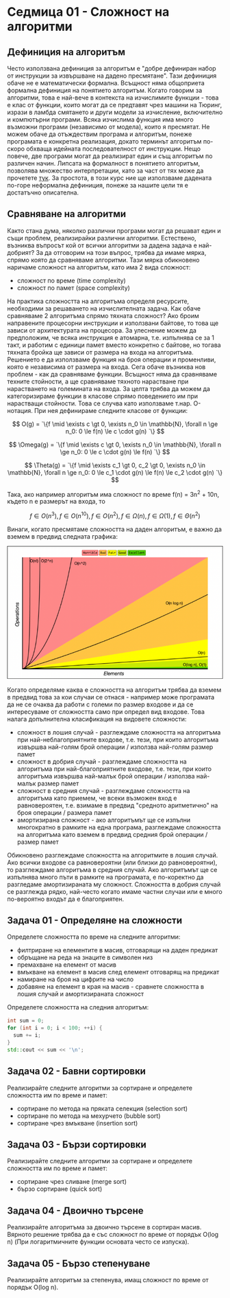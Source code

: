 # Седмица 01 - Сложност на алгоритми

## Дефиниция на алгоритъм
Често използвана дефиниция за алгоритъм е "добре дефиниран набор от инструкции за извършване на дадено пресмятане". Тази дефиниция обаче не е математически формална. Всъщност няма общоприета формална дефиниция на понятието алгоритъм. Когато говорим за алгоритми, това е най-вече в контекста на изчислимите функции - това е клас от функции, които могат да се предтавят чрез машини на Тюринг, изрази в ламбда смятането и други модели за изчисление, включително и компютърни програми. Всяка изчислима функция има много възможни програми (независимо от модела), които я пресмятат. Не можем обаче да отъждествим програма и алгоритъм, понеже програмата е конкретна реализация, докато терминът алгоритъм по-скоро обхваща идейната последователност от инструкции. Нещо повече, две програми могат да реализират един и същ алгоритъм по различен начин. Липсата на формалност в понятието алгоритъм, позволява множество интерпретации, като за част от тях може да прочетете [тук](https://en.wikipedia.org/wiki/Algorithm_characterizations). За простота, в този курс ние ще използваме дадената по-горе неформална дефиниция, понеже за нашите цели тя е достатъчно описателна.

## Сравняване на алгоритми
Както стана дума, няколко различни програми могат да решават един и същи проблем, реализирайки различни алгоритми. Естествено, възниква въпросът кой от всички алгоритми за дадена задача е най-добрият? За да отговорим на този въпрос, трябва да имаме мярка, спрямо която да сравняваме алгоритми. Тази мярка обикновено наричаме сложност на алгоритъм, като има 2 вида сложност:
- сложност по време (time complexity)
- сложност по памет (space complexity)

На практика сложността на алгоритъма определя ресурсите, необходими за решаването на изчислителната задача. Как обаче сравняваме 2 алгоритъма спрямо тяхната сложност? Ако броим направените процесорни инструкции и използвани байтове, то това ще зависи от архитектурата на процесора. За улеснение можем да предположим, че всяка инструкция е атомарна, т.е. изпълнява се за 1 такт, и работим с единици памет вместо конкретно с байтове, но тогава тяхната бройка ще зависи от размера на входа на алгоритъма. Решението е да използваме функция на броя операции и променливи, която е независима от размера на входа. Сега обаче възниква нов проблем - как да сравняваме функции. Всъщност няма да сравняваме техните стойности, а ще сравняваме тяхното нарастване при нарастването на големината на входа. За целта трябва да можем да категоризираме функции в класове спрямо поведението им при нарастващи стойности. Това се случва като използваме т.нар. О-нотация. При нея дефинираме следните класове от функции:

$$ O(g) = `\{f \mid \exists c \gt 0, \exists n_0 \in \mathbb{N}, \forall n \ge n_0: 0 \le f(n) \le c \cdot g(n) `\} $$

$$ \Omega(g) = `\{f \mid \exists c \gt 0, \exists n_0 \in \mathbb{N}, \forall n \ge n_0: 0 \le c \cdot g(n) \le f(n) `\} $$

$$ \Theta(g) = `\{f \mid \exists c_1 \gt 0, c_2 \gt 0, \exists n_0 \in \mathbb{N}, \forall n \ge n_0: 0 \le c_1 \cdot g(n) \le f(n) \le c_2 \cdot g(n) `\} $$

Така, ако например алгоритъм има сложност по време f(n) = 3n<sup>2</sup> + 10n, където n е размерът на входа, то

$$ f \in O(n^3), f \in O(n^{10}), f \in O(n^2), f \in \Omega(n), f \in \Omega(1), f \in \Theta(n^2) $$

Винаги, когато пресмятаме сложността на даден алгоритъм, е важно да вземем в предвид следната графика:

<center>
  <img src="./complexity_graph.png" alt="graph" />
</center>

Когато определяме каква е сложността на алгоритъм трябва да вземем в предвид това за кои случаи се отнася - например може програмата да не се очаква да работи с големи по размер входове и да се интересуваме от сложността само при определ вид входове. Това налага допълнителна класификация на видовете сложности:
- сложност в лошия случай - разглеждаме сложността на алгоритъма при най-неблагоприятните входове, т.е. тези, при които алгоритъма извършва най-голям брой операции / използва най-голям размер памет
- сложност в добрия случай - разглеждаме сложността на алгоритъма при най-благоприятните входове, т.е. тези, при които алгоритъма извършва най-малък брой операции / използва най-малък размер памет
- сложност в средния случай - разглеждаме сложността на алгоритъма като приемем, че всеки възможен вход е равновероятен, т.е. взимаме в предвид "средното аритметично" на броя операции / размера памет
- амортизирана сложност - ако алгоритъмът ще се изпълни многократно в рамките на една програма, разглеждаме сложността на алгоритъма като вземем в предвид средния брой операции / размер памет

Обикновено разглеждаме сложността на алгоритмите в лошия случай. Ако всички входове са равновероятни (или близки до равновероятни), то разглеждаме алгоритъма в средния случай. Ако алгоритъмът ще се изпълнява много пъти в рамките на програмата, е по-коректно да разгледаме амортизираната му сложност. Сложността в добрия случай се разглежда рядко, най-често когато имаме частни случаи или е много по-вероятно входът да е благоприятен.

## Задача 01 - Определяне на сложности
Определете сложността по време на следните алгоритми:
- филтриране на елементите в масив, отговарящи на даден предикат
- обръщане на реда на знаците в символен низ
- премахване на елемент от масив
- вмъкване на елемент в масив след елемент отговарящ на предикат
- намиране на броя на цифрите на число
- добавяне на елемент в края на масив - сравнете сложността в лошия случай и амортизираната сложност

Определете сложността на следния алгоритъм:
```c++
int sum = 0;
for (int i = 0; i < 100; ++i) {
  sum += i;
}
std::cout << sum << '\n';
```

## Задача 02 - Бавни сортировки
Реализирайте следните алгоритми за сортиране и определете сложността им по време и памет:
- сортиране по метода на пряката селекция (selection sort)
- сортиране по метода на мехурчето (bubble sort)
- сортиране чрез вмъкване (insertion sort)

## Задача 03 - Бързи сортировки
Реализирайте следните алгоритми за сортиране и определете сложността им по време и памет:
- сортиране чрез сливане (merge sort)
- бързо сортиране (quick sort)

## Задача 04 - Двоично търсене
Реализирайте алгоритъма за двоично търсене в сортиран масив. Вярното решение трябва да е със сложност по време от порядък O(log n) (При логаритмичните функции основата често се изпуска).

## Задача 05 - Бързо степенуване
Реализирайте алгоритъм за степенува, имащ сложност по време от порядък O(log n).
